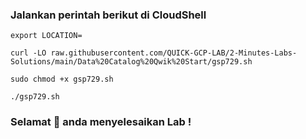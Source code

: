 ### Jalankan perintah berikut di CloudShell

```
export LOCATION=
```
```
curl -LO raw.githubusercontent.com/QUICK-GCP-LAB/2-Minutes-Labs-Solutions/main/Data%20Catalog%20Qwik%20Start/gsp729.sh

sudo chmod +x gsp729.sh

./gsp729.sh
```

### Selamat 🎉 anda menyelesaikan Lab !
